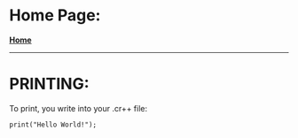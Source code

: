 # Home Page:
**[Home](https://dabbyboigamer.github.io/Creator--Docs/)**

---
# PRINTING:

To print, you write into your .cr++ file:
```
print("Hello World!");
```
